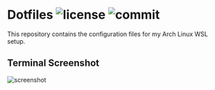 Dotfiles
![license](https://img.shields.io/github/license/hqnna/dotfiles?style=flat)
![commit](https://img.shields.io/github/last-commit/hqnna/dotfiles?style=flat)
===============================================================================

This repository contains the configuration files for my Arch Linux WSL setup.

## Terminal Screenshot

![screenshot](https://transpri.de/i/0zao6ihvditdn8.png)

